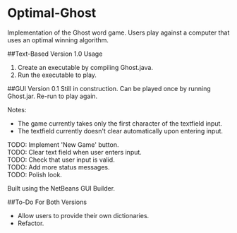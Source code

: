 Optimal-Ghost
=============

Implementation of the Ghost word game. Users play against a computer that uses an optimal winning algorithm.

##Text-Based Version 1.0
Usage  
1. Create an executable by compiling Ghost.java.  
2. Run the executable to play.

##GUI Version 0.1
Still in construction. Can be played once by running Ghost.jar. Re-run to play again.  

Notes:  
- The game currently takes only the first character of the textfield input.  
- The textfield currently doesn't clear automatically upon entering input.

TODO: Implement 'New Game' button.  
TODO: Clear text field when user enters input.  
TODO: Check that user input is valid.  
TODO: Add more status messages.  
TODO: Polish look.  

Built using the NetBeans GUI Builder.

##To-Do For Both Versions
- Allow users to provide their own dictionaries.  
- Refactor.